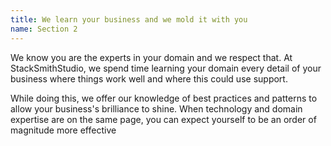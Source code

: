 ```yaml
---
title: We learn your business and we mold it with you
name: Section 2
---
```

We know you are the experts in your domain and we respect that.  At StackSmithStudio, we spend time learning your domain every detail of your business where things work well and where this could use support.

While doing this, we offer our knowledge of best practices and patterns to allow your business's brilliance to shine.   When technology and domain expertise are on the same page, you can expect yourself to be an order of magnitude more effective
